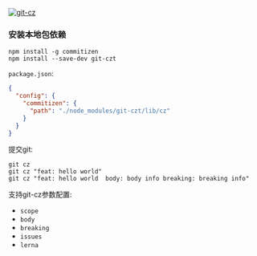[![git-cz](https://img.shields.io/badge/git-cz-brightgreen.svg)](https://github.com/streamich/git-cz)


### 安装本地包依赖

```shell
npm install -g commitizen
npm install --save-dev git-czt
```

`package.json`:

```json
{
  "config": {
    "commitizen": {
      "path": "./node_modules/git-czt/lib/cz"
    }
  }
}
```

提交git:

```shell
git cz
git cz "feat: hello world"
git cz "feat: hello world  body: body info breaking: breaking info"
```

支持git-cz参数配置:

- `scope`
- `body`
- `breaking`
- `issues`
- `lerna`